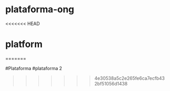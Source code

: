 # plataforma-ong
<<<<<<< HEAD
 # platform
=======

#Plataforma
 #plataforma 2
>>>>>>> 4e30538a5c2e265fe6ca7ecfb432bf51056d1438
